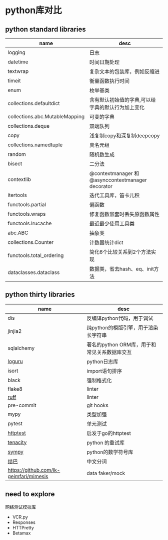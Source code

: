 # python库对比

## python standard libraries

| name                           | desc                                             |
|--------------------------------|--------------------------------------------------|
| logging                        | 日志                                               |
| datetime                       | 时间日期处理                                           |
| textwrap                       | 复杂文本的包装库，例如反缩进                                   |
| timeit                         | 衡量函数执行时间                                         |
| enum                           | 枚举基类                                             |
| collections.defaultdict        | 含有默认初始值的字典,可以给字典的默认行为加上变化                        |
| collections.abc.MutableMapping | 可变的字典                                            |
| collections.deque              | 双端队列                                             |
| copy                           | 浅复制copy和深复制deepcopy                              |
| collections.namedtuple         | 具名元组                                             |
| random                         | 随机数生成                                            |
| bisect                         | 二分法                                              |
| contextlib                     | @contextmanager 和 @asynccontextmanager decorator |
| itertools                      | 迭代工具库，笛卡儿积                                       |
| functools.partial              | 偏函数                                              |
| functools.wraps                | 修复函数嵌套时丢失原函数属性                                   |
| functools.lrucache             | 最近最少使用工具类                                        |
| abc.ABC                        | 抽象类                                              |
| collections.Counter            | 计数器统计dict                                        |
| functools.total_ordering       | 简化6个比较关系到2个方法实现                                  |
| dataclasses.dataclass          | 数据类，省去hash、eq、init方法                             |

## python thirty libraries

| name                                              | desc                        |
|---------------------------------------------------|-----------------------------|
| dis                                               | 反编译python代码，用于调试            |
| jinjia2                                           | 纯python的模版引擎，用于渲染长字符串       |
| sqlalchemy                                        | 著名的python ORM库，用于和常见关系数据库交互 |
| [loguru](https://github.com/Delgan/loguru)        | python日志库                   |
| isort                                             | import语句排序                  |
| black                                             | 强制格式化                       |
| flake8                                            | linter                      |
| [ruff](https://github.com/astral-sh/ruff)                                              | linter                      |
| pre-commit                                        | git hooks                   |
| mypy                                              | 类型加强                        |
| pytest                                            | 单元测试                        |
| [httptest](https://github.com/pdxjohnny/httptest) | 启发于go的httptest              |
| [tenacity](https://github.com/jd/tenacity)        | python 的重试库                 |
| [sympy](https://www.sympy.org/)                   | python的数学符号库                |
| [结巴](https://github.com/fxsjy/jieba)                  | 中文分词                        |
| https://github.com/lk-geimfari/mimesis                  | data faker/mock             |

## need to explore

网络测试模拟库
- VCR.py
- Responses
- HTTPretty
- Betamax